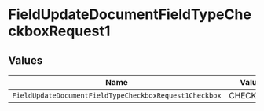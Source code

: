 # FieldUpdateDocumentFieldTypeCheckboxRequest1


## Values

| Name                                                   | Value                                                  |
| ------------------------------------------------------ | ------------------------------------------------------ |
| `FieldUpdateDocumentFieldTypeCheckboxRequest1Checkbox` | CHECKBOX                                               |